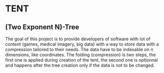# TENT
## (Two Exponent N)-Tree
The goal of this project is to provide developers of software with lot of content (games, medical imagery, big data) with a way to store data with a compression tailored to their needs.
The data have to be indexable on n dimensions, like coordinates. The folding (compression) is two steps, the first one is applied during creation of the tent, the second one is optionnal and happens after the tree creation only if the data is not to be changed.